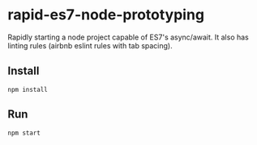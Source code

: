 # rapid-es7-node-prototyping
Rapidly starting a node project capable of ES7's async/await.
It also has linting rules (airbnb eslint rules with tab spacing).

## Install
`npm install`

## Run
`npm start`


